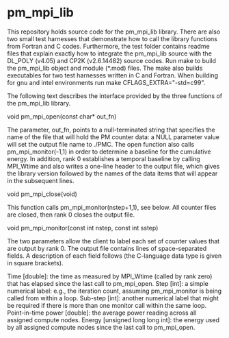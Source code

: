 pm_mpi_lib
==========

This repository holds source code for the pm_mpi_lib library. There are also two small test harnesses that demonstrate how to call the library functions from Fortran and C codes. Furthermore, the test folder contains readme files that explain exactly how to integrate the pm_mpi_lib source with the DL_POLY (v4.05) and CP2K (v2.6.14482) source codes. Run make to build the pm_mpi_lib object and module (*.mod) files. The make also builds executables for two test harnesses written in C and Fortran.
When building for gnu and intel environments run make CFLAGS_EXTRA="-std=c99".

The following text describes the interface provided by the three functions of the pm_mpi_lib library.

void pm_mpi_open(const char* out_fn)

The parameter, out_fn, points to a null-terminated string that specifies the name of the file that will hold the PM counter data: a NULL parameter value will set the output file name to ./PMC. The open function also calls pm_mpi_monitor(-1,1) in order to determine a baseline for the cumulative energy. In addition, rank 0 establishes a temporal baseline by calling MPI_Wtime and also writes a one-line header to the output file, which gives the library version followed by the names of the data items that will appear in the subsequent lines.


void pm_mpi_close(void)

This function calls pm_mpi_monitor(nstep+1,1), see below. All counter files are closed, then rank 0 closes the output file.


void pm_mpi_monitor(const int nstep, const int sstep)

The two parameters allow the client to label each set of counter values that are output by rank 0. The output file contains lines of space-separated fields. A description of each field follows (the C-language data type is given in square brackets).

Time [double]: the time as measured by MPI_Wtime (called by rank zero) that has elapsed since the last call to pm_mpi_open.
Step [int]: a simple numerical label: e.g., the iteration count, assuming pm_mpi_monitor is being called from within a loop.
Sub-step [int]: another numerical label that might be required if there is more than one monitor call within the same loop.
Point-in-time power [double]: the average power reading across all assigned compute nodes.
Energy [unsigned long long int]: the energy used by all assigned compute nodes since the last call to pm_mpi_open.
